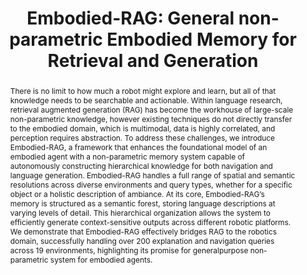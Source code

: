 ---
id:             2024-gemrag
title:          "Embodied-RAG: General non-parametric Embodied Memory for Retrieval and Generation"
authors:
    - Quanting
    - So Yeon Min
    - Me
    - Aarav Bajaj
    - Ruslan Salakhutdinov
    - MJR
    - Bisk
venue:          Under Review         
year:           "2024-10"
thumbnail:      assets/moreresearch/gemrag/gem_rag.png
links:
    website:    https://quanting-xie.github.io/Embodied-RAG-web/
    paper:      https://arxiv.org/pdf/2409.18313

layout: project
short_title: Reasoned Explorer
abstract: "There is no limit to how much a robot might explore and learn, but all of that knowledge needs to be searchable
and actionable. Within language research, retrieval augmented generation (RAG) has become the workhouse of large-scale
non-parametric knowledge, however existing techniques do not directly transfer to the embodied domain, which is multimodal,
data is highly correlated, and perception requires abstraction. To address these challenges, we introduce Embodied-RAG,
a framework that enhances the foundational model of an embodied agent with a non-parametric memory system capable
of autonomously constructing hierarchical knowledge for both navigation and language generation. Embodied-RAG handles a
full range of spatial and semantic resolutions across diverse environments and query types, whether for a specific object or a
holistic description of ambiance. At its core, Embodied-RAG’s memory is structured as a semantic forest, storing language
descriptions at varying levels of detail. This hierarchical organization allows the system to efficiently generate context-sensitive outputs across different robotic platforms. We demonstrate that Embodied-RAG effectively bridges RAG to the robotics domain, successfully handling over 200 explanation and navigation queries across 19 environments, highlighting its promise for generalpurpose non-parametric system for embodied agents."
---
